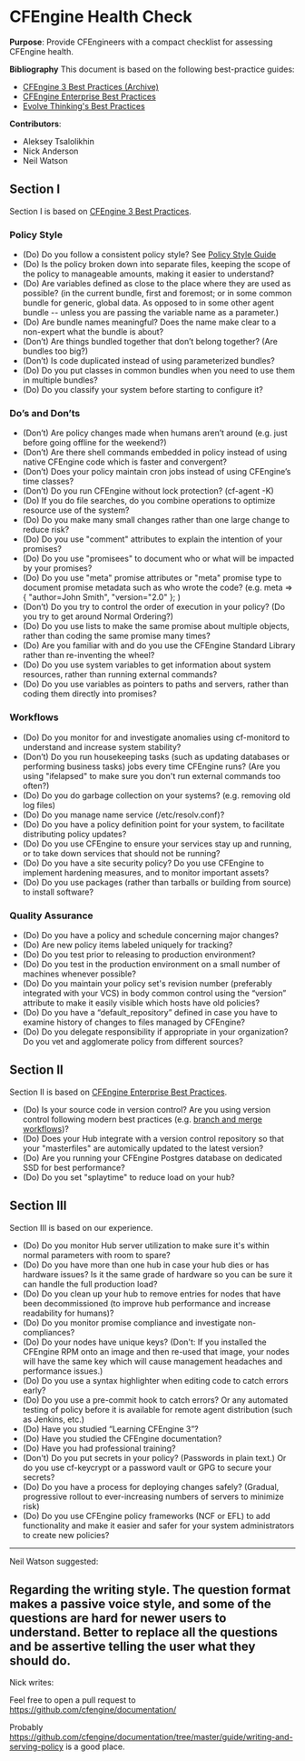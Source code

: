 # CFEngine Health Check

**Purpose**: Provide CFEngineers with a compact checklist for assessing CFEngine health.

**Bibliography**
This document is based on the following best-practice  guides:
- [CFEngine 3 Best Practices (Archive)][1]
- [CFEngine Enterprise Best Practices][2]
- [Evolve Thinking's Best Practices][3]
 
[1]: https://auth.cfengine.com/archive/manuals/cf3-bestpractice                   
[2]: https://docs.cfengine.com/latest/enterprise-cfengine-guide-best-practices.html   
[3]: http://evolvethinking.com/category/cfengine/best-practices/    

**Contributors**: 
- Aleksey Tsalolikhin
- Nick Anderson
- Neil Watson

## Section I
Section I is based on [CFEngine 3 Best Practices][1].

### Policy Style
- (Do) Do you follow a consistent policy style?
See [Policy Style Guide](https://docs.cfengine.com/latest/guide-writing-and-serving-policy-policy-style.html)
-	(Do) Is the policy broken down into separate files, keeping the scope of the policy to manageable amounts, making it easier to understand?
-	(Do) Are variables defined as close to the place where they are used as possible? (in the current bundle, first and foremost; or in some common bundle for generic, global data.  As opposed to in some other agent bundle -- unless you are passing the variable name as a parameter.) 
-	(Do) Are bundle names meaningful?  Does the name make clear to a non-expert what the bundle is about?
-	(Don’t) Are things bundled together that don’t belong together?  (Are bundles too big?)
-	(Don’t) Is code duplicated instead of using parameterized bundles?
-	(Do) Do you put classes in common bundles when you need to use them in multiple bundles?
-	(Do) Do you classify your system before starting to configure it?

### Do’s and Don’ts
-	(Don’t) Are policy changes made when humans aren’t around (e.g. just before going offline for the weekend?)
-	(Don’t) Are there shell commands embedded in policy instead of using native CFEngine code which is faster and convergent?
-	(Don’t) Does your policy maintain cron jobs instead of using CFEngine’s time classes?
-	(Don’t) Do you run CFEngine without lock protection? (cf-agent -K)
-	(Do) If you do file searches, do you combine operations to optimize resource use of the system?
-	(Do) Do you make many small changes rather than one large change to reduce risk?
-	(Do) Do you use "comment" attributes to explain the intention of your promises?
-	(Do) Do you use "promisees" to document who or what will be impacted by your promises?
-	(Do) Do you use "meta" promise attributes or "meta" promise type to document promise metadata such as who wrote the code? (e.g. meta => { "author=John Smith", "version="2.0" }; ) 
-	(Don’t) Do you try to control the order of execution in your policy?  (Do you try to get around Normal Ordering?)
-	(Do) Do you use lists to make the same promise about multiple objects, rather than coding the same promise many times?
-	(Do) Are you familiar with and do you use the CFEngine Standard Library rather than re-inventing the wheel?
-	(Do) Do you use system variables to get information about system resources, rather than running external commands?
-	(Do) Do you use variables as pointers to paths and servers, rather than coding them directly into promises?

### Workflows
-	(Do) Do you monitor for and investigate anomalies using cf-monitord to understand and increase system stability?
-	(Don’t) Do you run housekeeping tasks (such as updating databases or performing business tasks) jobs every time CFEngine runs? (Are you using "ifelapsed" to make sure you don't run external commands too often?)
-	(Do) Do you do garbage collection on your systems? (e.g. removing old log files)
-	(Do) Do you manage name service (/etc/resolv.conf)?
-	(Do) Do you have a policy definition point for your system, to facilitate distributing policy updates?
-	(Do) Do you use CFEngine to ensure your services stay up and running, or to take down services that should not be running?
-	(Do) Do you have a site security policy? Do you use CFEngine to implement hardening measures, and to monitor important assets?
-	(Do) Do you use packages (rather than tarballs or building from source) to install software?

### Quality Assurance
- (Do) Do you have a policy and schedule concerning major changes?
-	(Do) Are new policy items labeled uniquely for tracking?
-	(Do) Do you test prior to releasing to production environment?
-	(Do) Do you test in the production environment on a small number of machines whenever possible?
-	(Do) Do you maintain your policy set's revision number (preferably integrated with your VCS) in body common control using the “version” attribute to make it easily visible which hosts have old policies?
-	(Do) Do you have a “default_repository” defined in case you have to examine history of changes to files managed by CFEngine?
-	(Do) Do you delegate responsibility if appropriate in your organization? Do you vet and agglomerate policy from different sources?

## Section II
Section II is based on [CFEngine Enterprise Best Practices][2].

-	(Do) Is your source code in version control?  Are you using version control following modern best practices (e.g. [branch and merge workflows](http://git-scm.com/book/en/v2/Git-Branching-Basic-Branching-and-Merging))?  
-	(Do) Does your Hub integrate with a version control repository so that your "masterfiles" are automically updated to the latest version?  
-	(Do) Are you running your CFEngine Postgres database on dedicated SSD for best performance?
-	(Do) Do you set "splaytime" to reduce load on your hub?

## Section III
Section III is based on our experience.

-	(Do) Do you monitor Hub server utilization to make sure it's within normal parameters with room to spare?
-	(Do) Do you have more than one hub in case your hub dies or has hardware issues? Is it the same grade of hardware so you can be sure it can handle the full production load?
-	(Do) Do you clean up your hub to remove entries for nodes that have been decommissioned (to improve hub performance and increase readability for humans)?
-	(Do) Do you monitor promise compliance and investigate non-compliances?
-	(Do) Do your nodes have unique keys?  (Don't: If you installed the CFEngine RPM onto an image and then re-used that image, your nodes will have the same key which will cause management headaches and performance issues.)  
-	(Do) Do you use a syntax highlighter when editing code to catch errors early?
-	(Do) Do you use a pre-commit hook to catch errors? Or any automated testing of policy before it is available for remote agent distribution (such as Jenkins, etc.)
-	(Do) Have you studied “Learning CFEngine 3”?
-	(Do) Have you studied the CFEngine documentation?
-	(Do) Have you had professional training?
- (Don't) Do you put secrets in your policy?  (Passwords in plain text.) Or do you use cf-keycrypt or a password vault or GPG to secure your secrets?
- (Do) Do you have a process for deploying changes safely?  (Gradual, progressive rollout to ever-increasing numbers of servers to minimize risk)
- (Do) Do you use CFEngine policy frameworks (NCF or EFL) to add functionality and make it easier and safer for your system administrators to create new policies?

-----------------------
Neil Watson suggested:
 
Regarding the writing style. The question format makes a passive voice
style, and some of the questions are hard for newer users to understand.
Better to replace all the questions and be assertive telling the user
what they should do.
------------------------

Nick writes:

Feel free to open a pull request to
https://github.com/cfengine/documentation/

Probably
https://github.com/cfengine/documentation/tree/master/guide/writing-and-serving-policy
is a good place.
